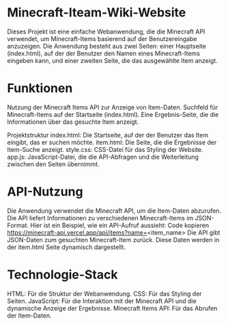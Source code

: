 # Minecraft-Iteam-Wiki-Website
 
Dieses Projekt ist eine einfache Webanwendung, die die Minecraft API verwendet, um Minecraft-Items basierend auf der Benutzereingabe anzuzeigen. Die Anwendung besteht aus zwei Seiten: einer Hauptseite (index.html), auf der der Benutzer den Namen eines Minecraft-Items eingeben kann, und einer zweiten Seite, die das ausgewählte Item anzeigt.

# Funktionen
Nutzung der Minecraft Items API zur Anzeige von Item-Daten.
Suchfeld für Minecraft-Items auf der Startseite (index.html).
Eine Ergebnis-Seite, die die Informationen über das gesuchte Item anzeigt.

Projektstruktur
index.html: Die Startseite, auf der der Benutzer das Item eingibt, das er suchen möchte.
item.html: Die Seite, die die Ergebnisse der Item-Suche anzeigt.
style.css: CSS-Datei für das Styling der Website.
app.js: JavaScript-Datei, die die API-Abfragen und die Weiterleitung zwischen den Seiten übernimmt.

# API-Nutzung
Die Anwendung verwendet die Minecraft API, um die Item-Daten abzurufen. Die API liefert Informationen zu verschiedenen Minecraft-Items im JSON-Format. Hier ist ein Beispiel, wie ein API-Aufruf aussieht:
Code kopieren
https://minecraft-api.vercel.app/api/items?name=<item_name>
Die API gibt JSON-Daten zum gesuchten Minecraft-Item zurück. Diese Daten werden in der item.html Seite dynamisch dargestellt.

# Technologie-Stack
HTML: Für die Struktur der Webanwendung.
CSS: Für das Styling der Seiten.
JavaScript: Für die Interaktion mit der Minecraft API und die dynamische Anzeige der Ergebnisse.
Minecraft Items API: Für das Abrufen der Item-Daten.
